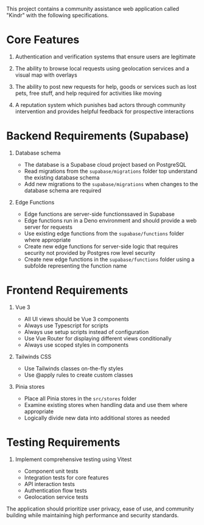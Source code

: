 This project contains a community assistance web application called "Kindr" with the following specifications.

# Core Features

1. Authentication and verification systems that ensure users are legitimate

2. The ability to browse local requests using geolocation services and a visual map with overlays

3. The ability to post new requests for help, goods or services such as lost pets, free stuff, and help required for activities like moving

4. A reputation system which punishes bad actors through community intervention and provides helpful feedback for prospective interactions

# Backend Requirements (Supabase)

1. Database schema

   - The database is a Supabase cloud project based on PostgreSQL
   - Read migrations from the `supabase/migrations` folder top understand the existing database schema
   - Add new migrations to the `supabase/migrations` when changes to the database schema are required

2. Edge Functions

   - Edge functions are server-side functionssaved in Supabase
   - Edge functions run in a Deno environment and should provide a web server for requests
   - Use existing edge functions from the `supabase/functions` folder where appropriate
   - Create new edge functions for server-side logic that requires security not provided by Postgres row level security
   - Create new edge functions in the `supabase/functions` folder using a subfolde representing the function name

# Frontend Requirements

1. Vue 3

   - All UI views should be Vue 3 components
   - Always use Typescript for scripts
   - Always use setup scripts instead of configuration
   - Use Vue Router for displaying different views conditionally
   - Always use scoped styles in components

2. Tailwinds CSS

   - Use Tailwinds classes on-the-fly styles
   - Use @apply rules to create custom classes

3. Pinia stores

   - Place all Pinia stores in the `src/stores` folder
   - Examine existing stores when handling data and use them where appropriate
   - Logically divide new data into additional stores as needed

# Testing Requirements

1. Implement comprehensive testing using Vitest

   - Component unit tests
   - Integration tests for core features
   - API interaction tests
   - Authentication flow tests
   - Geolocation service tests

The application should prioritize user privacy, ease of use, and community building while maintaining high performance and security standards.

